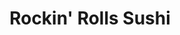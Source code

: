 ---
layout: place
title: "Rockin' Rolls Sushi"
permalink: /north-carolina/raleigh/rockin-rolls-sushi.html
stateAbbr: NC
stateName: North Carolina
cityName: Raleigh
place_id: ChIJM2_tBO5XrIkR06SVSGIp_7U
photos:
  - name: >-
      places/ChIJM2_tBO5XrIkR06SVSGIp_7U/photos/AeeoHcJl_B5DuWkJ0yGAWC0bvvG9W_-iQNqIv05ykRTMbpdS-FXI4SWg55XAkI52Duj25diIB8rVRMphTzBgvxbQJBKEHgJW_7QyJMRZp2yyk-7DjR-OdJIBCU2J-LWq1s4Pfnx2rGXfPCPZCMw1xEGpjI64MJ9j35nyEoMI0dm0Rn64E5nE9MPyrR9zd20mf2fAKC2Th0b9VY1GDHcuNUIZqXilq2NxQ8oMjHgc_-IyKP0kJh_lvojf76Tr75B8frx9pcEvUtKv6oJTRoPOc4ueyF7TUWkuSF4mxyT8tcaHOGE_vw
    widthPx: 1242
    heightPx: 735
    authorAttributions:
      - displayName: Rockin' Rolls Sushi
        uri: https://maps.google.com/maps/contrib/110722515241338234990
        photoUri: >-
          https://lh3.googleusercontent.com/a-/ALV-UjUvqK41pg0qPrv_yT8ovJmPJbnqENBkRc4vp_In_81nFC5TWWc=s100-p-k-no-mo
    flagContentUri: >-
      https://www.google.com/local/imagery/report/?cb_client=maps_api_places.places_api&image_key=!1e10!2sAF1QipPriY9KQaV0OzECT3PR3___pSKlOPDSqrO24qIk&hl=en-US
    googleMapsUri: >-
      https://www.google.com/maps/place//data=!3m4!1e2!3m2!1sAF1QipPriY9KQaV0OzECT3PR3___pSKlOPDSqrO24qIk!2e10!4m2!3m1!1s0x89ac57ee04ed6f33:0xb5ff29624895a4d3
  - name: >-
      places/ChIJM2_tBO5XrIkR06SVSGIp_7U/photos/AeeoHcLIErJQ8AzK05z0BFrOrr2MMoNyxLb6nJHnndOgIX22z5tMmSPDTHbxWmTWoh1fBeZkzdxIOcwLlLz-kUK7vsJgqtJ7jDXplbBgv1_YA1eQ_dv5m74KPxn7ajFkL0fvYhBwfs2nPHBSDUkH1aoMnZKtHa_IxjmyaRoDM8KOZCF0yltwjVS4bjfpQB9oAe2B0fri3ZqZQz8TC0c_uNRFXTlBXnk9NU16DTjjNU3Se5ibE2V8vcHe0XEavAPrfVVWCbxCdpYDvVGpgSB6IhhglKvfOAJnNXApmm6iC2jbX7fMZw
    widthPx: 700
    heightPx: 525
    authorAttributions:
      - displayName: Rockin' Rolls Sushi
        uri: https://maps.google.com/maps/contrib/110722515241338234990
        photoUri: >-
          https://lh3.googleusercontent.com/a-/ALV-UjUvqK41pg0qPrv_yT8ovJmPJbnqENBkRc4vp_In_81nFC5TWWc=s100-p-k-no-mo
    flagContentUri: >-
      https://www.google.com/local/imagery/report/?cb_client=maps_api_places.places_api&image_key=!1e10!2sAF1QipPXg7aocNeA_Zlrib8D_ILysniXA-eNMtkGQXxu&hl=en-US
    googleMapsUri: >-
      https://www.google.com/maps/place//data=!3m4!1e2!3m2!1sAF1QipPXg7aocNeA_Zlrib8D_ILysniXA-eNMtkGQXxu!2e10!4m2!3m1!1s0x89ac57ee04ed6f33:0xb5ff29624895a4d3
  - name: >-
      places/ChIJM2_tBO5XrIkR06SVSGIp_7U/photos/AeeoHcLBUg6FIgis1KrmgYIujyd7dFQWq9rbUJQOUjXOLjjtobJ0azsZ__YNkUySIzw3ZA3M5oqkxkaAFW97SV8LvzO9jJKWilMk9gB-B4CVvUuV09tmNv9sKSjh8dvLnu57R3SBWG0Te0oURJdHiuZE_FJX9hs_X1UgjdfbOt3HXcvLwTZGYdDhxsy3svcMyAyGnSv0D0QK4FZb6zZa3kJIL4_Xu6j-JWJXebb1khO0RS0Mbex_YF2EFFVUfTxrf7g8NKq_PAneSv4dq401o8p3CKTFVVsaPX0_nS5APaYwCtM4BtJeYpBmfQOYoVZCrrz-wJM1EvtuboOw92N2WTVPTMV78ZhL4x0wd04Q9RSG853hqbSYY5YIfA7i7NNXQZPncxifVZ6IjQ_5YFw69aXKpgiPjAtqm0JY9Ol3aGnDadVj5nXv
    widthPx: 4800
    heightPx: 3600
    authorAttributions:
      - displayName: Anna M Hatcher
        uri: https://maps.google.com/maps/contrib/105020216616788067398
        photoUri: >-
          https://lh3.googleusercontent.com/a-/ALV-UjWZXJezBpEpXcSB9ct20nKxCghTKkJ8xUbSzp-Pcar1LYQYXLXM=s100-p-k-no-mo
    flagContentUri: >-
      https://www.google.com/local/imagery/report/?cb_client=maps_api_places.places_api&image_key=!1e10!2sCIHM0ogKEICAgMCgjOCjuQE&hl=en-US
    googleMapsUri: >-
      https://www.google.com/maps/place//data=!3m4!1e2!3m2!1sCIHM0ogKEICAgMCgjOCjuQE!2e10!4m2!3m1!1s0x89ac57ee04ed6f33:0xb5ff29624895a4d3
  - name: >-
      places/ChIJM2_tBO5XrIkR06SVSGIp_7U/photos/AeeoHcI9aY_Oh2lSdcY4Tu0xzFbCu9fhb11XQopciBZMAY9YQ7c37Rog3TCHimFnKIOZusWQooUAIijs4DFq1CfzcN5lgGoI9uv-B9IOm-ND5kgI1cVypo1_pBfD-yARsRqPwI8K4BZf94WCaVHfrCXaCIeKaQ-FyMs7Ih7ptleAAreXMpuE_r6CU_8o5HPhJJ5fcQGNYGQ6ILf2ag8uz0sFFx9Hr87Wz9aizWu1s9ve39Aolzh6c7eCqA9RsDD6JsTJ5PhDgb6LEHL6X_5FDV24VuhG9pSex05KAfz4Xkt1LP1ehg
    widthPx: 700
    heightPx: 700
    authorAttributions:
      - displayName: Rockin' Rolls Sushi
        uri: https://maps.google.com/maps/contrib/110722515241338234990
        photoUri: >-
          https://lh3.googleusercontent.com/a-/ALV-UjUvqK41pg0qPrv_yT8ovJmPJbnqENBkRc4vp_In_81nFC5TWWc=s100-p-k-no-mo
    flagContentUri: >-
      https://www.google.com/local/imagery/report/?cb_client=maps_api_places.places_api&image_key=!1e10!2sAF1QipPotMwHR34xDjZAIryWPY1neWXlXEG2SWlc0Ji2&hl=en-US
    googleMapsUri: >-
      https://www.google.com/maps/place//data=!3m4!1e2!3m2!1sAF1QipPotMwHR34xDjZAIryWPY1neWXlXEG2SWlc0Ji2!2e10!4m2!3m1!1s0x89ac57ee04ed6f33:0xb5ff29624895a4d3
  - name: >-
      places/ChIJM2_tBO5XrIkR06SVSGIp_7U/photos/AeeoHcIvlli7K72Q7R6qkcud28eGohMrZiAsStVIbBMcPVWn7kJjcOww8WyXsNaJoOIKkhmYslFIn7ow4N9hfo5aShhLasYDwGyrF1Ltty7tNPeinHT-I6L1UHwDohAsn5oCNZ4JB10pcuJxNjrrr6qpetvZXvheTqM2ZCLkTDRASIH34NrqxJ_losrQHNY0vo9hS3zAsBDFwYYdHZsD_F7Y3j19hfflwYuqriTPijpgC7QP-Wm7Tqf_IRZwK1Fja1VNStIHZLQbA8kbOH-eeJf2T7d4_nVJPczOvRzXzGzCnh1aYwNqASjj4EjmibL6aCTuTUv89CjgqrmFcvBSqK6BbKgVrBMFrrgzxFrd-tgMtOgevSxwBxwzBjQfmpYm0OEuaZczw7Fv4VAr3M7BCxN-4m0T3vvLoPlRKlhKuuSxYxQ
    widthPx: 3024
    heightPx: 4032
    authorAttributions:
      - displayName: Gloria Johnson
        uri: https://maps.google.com/maps/contrib/109437517897602397700
        photoUri: >-
          https://lh3.googleusercontent.com/a-/ALV-UjX5hLEdmF0m_hejf93IIVMVILno5layo92WWGFWAVbG71wrmcE=s100-p-k-no-mo
    flagContentUri: >-
      https://www.google.com/local/imagery/report/?cb_client=maps_api_places.places_api&image_key=!1e10!2sCIHM0ogKEICAgMCw4ITpfg&hl=en-US
    googleMapsUri: >-
      https://www.google.com/maps/place//data=!3m4!1e2!3m2!1sCIHM0ogKEICAgMCw4ITpfg!2e10!4m2!3m1!1s0x89ac57ee04ed6f33:0xb5ff29624895a4d3
  - name: >-
      places/ChIJM2_tBO5XrIkR06SVSGIp_7U/photos/AeeoHcLJnsFaf05oTzEs4jNy_dhS47tCfoRfPGET8zCG4hv7K7damX5p1uUZ0ouDyca25vdm3QlYyx0fOWlvoP2KdQIUdJ4P7aHNnBYI-m4onwwO0Su1tkRODu5EpSiBLIyuAYlN9yxZlXqA4eBIqidm6mh0PkIc84a-H6kG7JxEAla7-LuACVI0hDJ7-WsUBz_uu0uYRlQ43Ub4mloWPw7DbqdwXp7PNHGCn_5itt7um7sL3zRmabeAj7bTgWxPGx9v7HZVEu8vQNyZeCkufa1hC9DY4F7DNa2sC4P6iCl7CwhP-oWxLCvl35O4Q3i0oS-WL2dJAUPp5CylGcjr3zXXDDnopax2cX5qZ_tsisBHwi-_D2HvsJwU2z8FLJ6eLqCnMxt4jM2ewGoSt-TDZLrRaBgWTXgkF_qZEJY1P4u-WFBwIQ
    widthPx: 4032
    heightPx: 3024
    authorAttributions:
      - displayName: Alicesyn Thomas
        uri: https://maps.google.com/maps/contrib/103774114880403590441
        photoUri: >-
          https://lh3.googleusercontent.com/a-/ALV-UjX5NbjKvXUbRfnoJXuPLr6x334gNHUsDBCa6iy76mLVK-uWUl3O=s100-p-k-no-mo
    flagContentUri: >-
      https://www.google.com/local/imagery/report/?cb_client=maps_api_places.places_api&image_key=!1e10!2sCIHM0ogKEICAgICXg_naCQ&hl=en-US
    googleMapsUri: >-
      https://www.google.com/maps/place//data=!3m4!1e2!3m2!1sCIHM0ogKEICAgICXg_naCQ!2e10!4m2!3m1!1s0x89ac57ee04ed6f33:0xb5ff29624895a4d3
  - name: >-
      places/ChIJM2_tBO5XrIkR06SVSGIp_7U/photos/AeeoHcLuF8GkD2_HnVN0HuCXcDcy9AQ5Y-r9ZCZTl0ouDnVDlLAOKlFG9WpCf8Q62J8NGOKqmtKS5TKpgZivU_TWwxQ29JJrVzZlG3tGNnDOXzKT_8B6_FoNIycNaaHzUMgX-xlcpGbkNziYYHK7Kw1rPwj2j0DPx3E0LWhgm49OyhPmwp7pIyzN99xLHp2eqqWtkLNsQkpomNwxfsvQ28wVDRCklsjqLDxy4VsZ488SGW39f92mjTFxSQoyyrladB7x8N7JZ3_On7lE7UfR4nzRpfU8adT6hSn0S5xVwdIXTT1zkO3liXcFMM2tWorODvj0WbmakU7hOO31zI2FKm9VtbdyJmIct-h4F9KNsPTwjQ9FB16te_RGaw9uGyPl5gOtN14mOI6-zK7BmvaNuKpSJbWc3O6viTMo-iQZKlzwfhYQbQ
    widthPx: 3024
    heightPx: 4032
    authorAttributions:
      - displayName: Taia Jenkins
        uri: https://maps.google.com/maps/contrib/102350046182829114360
        photoUri: >-
          https://lh3.googleusercontent.com/a-/ALV-UjXfxwgV5EWABxZThVmuVyMNsxyygk-MQ3Fec2_v-tLYZlGvnQGd=s100-p-k-no-mo
    flagContentUri: >-
      https://www.google.com/local/imagery/report/?cb_client=maps_api_places.places_api&image_key=!1e10!2sCIHM0ogKEICAgIDvray4Wg&hl=en-US
    googleMapsUri: >-
      https://www.google.com/maps/place//data=!3m4!1e2!3m2!1sCIHM0ogKEICAgIDvray4Wg!2e10!4m2!3m1!1s0x89ac57ee04ed6f33:0xb5ff29624895a4d3
  - name: >-
      places/ChIJM2_tBO5XrIkR06SVSGIp_7U/photos/AeeoHcL5u2W7ethiiY5gymgQHNnW6InUim7eI73EJa5qu9mHQiEJ082wpmisDbKcI6qQHueeLjT7Huvg9GwIyPahzet76luJfVU3iq9Z_kGIVud-UTY5LO4bOnhAIkv00x9oURvZRdTnGNeR1sKLvQRXH3_z3IqfFq6tjNj8m7H5a-g3-lsYFm-7YpniHVa8_uFGBrSuk4VlWq4HZIlQIB81vZHpSLP-O4TavGjeYHFV7aB9kr7RuOZv8MiCii5z6MpUYK26oN1iAwymdzQe9A0-LKfI-rNcC_vDK_z2VQGx0LVeRGG0ujFUZ731Ab3EKquxr8dvlF1ROnJLJz0jCNICRaMFsn-BHY6vhyz3FxHdlqgZ8xDbMPRTQ9kAQb-0iNk5ERF9njB2HiM-7OJT9KSkaMqNg7rXGVSbueYQV-A
    widthPx: 2048
    heightPx: 1536
    authorAttributions:
      - displayName: Denise Stevens
        uri: https://maps.google.com/maps/contrib/102520956797324379865
        photoUri: >-
          https://lh3.googleusercontent.com/a/ACg8ocLeGzuHcotVhsey4iRHQagg7R0pm-cV94Xg3T5Ad0A7Uui2Eg=s100-p-k-no-mo
    flagContentUri: >-
      https://www.google.com/local/imagery/report/?cb_client=maps_api_places.places_api&image_key=!1e10!2sCIHM0ogKEICAgICRiIxp&hl=en-US
    googleMapsUri: >-
      https://www.google.com/maps/place//data=!3m4!1e2!3m2!1sCIHM0ogKEICAgICRiIxp!2e10!4m2!3m1!1s0x89ac57ee04ed6f33:0xb5ff29624895a4d3
  - name: >-
      places/ChIJM2_tBO5XrIkR06SVSGIp_7U/photos/AeeoHcLeI16YDeSwyjDlRVJEzviaWmgNBWM7PSzzZFsS3ls3w0Cr0pRHoeLraafS3szXCMhfm3gJaVuAR-keUNdtIIM_RfLB2gibePsvEO7MDNwJXl_gissScpBQH4EZJiSVWJ7TrsFT80PxUhIV3L636N34W6gM-CRpEgTAWfLSN-EUjw2EjwsRGj8p7qjjqqbdYOgIf1NUP0DvLtlcl2jZ-BV-8W78WqU3pFKZddp1Jg4AAsjld2ATnqujp3ULcTn66uh5H_Ksluk06G8FgErYNVIEztDS0MAi4xZOj8zOD_KoG6CJoiK21YYUCHaAHj44cEOGBdf89gltasisC2TGwIe5r53yUwmecDloohaOcUYtb5FG45MsYCymhbYHN61wznZsQ1ELZKwqXd3JeS2hyXq27tZpyTLDEyhftulmdq6i4A
    widthPx: 3024
    heightPx: 4032
    authorAttributions:
      - displayName: Taia Jenkins
        uri: https://maps.google.com/maps/contrib/102350046182829114360
        photoUri: >-
          https://lh3.googleusercontent.com/a-/ALV-UjXfxwgV5EWABxZThVmuVyMNsxyygk-MQ3Fec2_v-tLYZlGvnQGd=s100-p-k-no-mo
    flagContentUri: >-
      https://www.google.com/local/imagery/report/?cb_client=maps_api_places.places_api&image_key=!1e10!2sCIHM0ogKEICAgIDvray4ag&hl=en-US
    googleMapsUri: >-
      https://www.google.com/maps/place//data=!3m4!1e2!3m2!1sCIHM0ogKEICAgIDvray4ag!2e10!4m2!3m1!1s0x89ac57ee04ed6f33:0xb5ff29624895a4d3
  - name: >-
      places/ChIJM2_tBO5XrIkR06SVSGIp_7U/photos/AeeoHcLBhFiwLOmVvhfo0uPhAMq1JN1enaUEGq3nWlbvrN0A7mjV-YtioL4rNQMUNnXhYK8gvp10pBHsHjIUPsFuPcOY3Hk1Mmsn8T7cE02sh8bIO-lmOd60a61PJF4rLXuTYTZuhKJnr2yOKXX4oBL0sZD3ag4fPBDL3DFMcaBhOEJukSVJwsOqjzQZaBhf9Ls738gpFyggl0bemBURGIvlIWO9V3l_eIIxUU_CVuxVBc2eT7J1c42Yrb5txLS4nhGtTSGnlkZWOBIhl4hGIo8NUIhtapeLSzAJT2w6CvTcX6wou08bTl6cyqa6e67uP91y3ALpQ34P5PrdmimlN0rXC4sWMaO4trp1JgmuMaa0kWplN3Yr6eMTD7naA_ymW9Q3zVztUtM_i4sNCpz4-Shp_KS9s_L2zhaCCa3AAUGD6PdZoR78
    widthPx: 4000
    heightPx: 2250
    authorAttributions:
      - displayName: Matthew Smith
        uri: https://maps.google.com/maps/contrib/102920996582500255724
        photoUri: >-
          https://lh3.googleusercontent.com/a-/ALV-UjW__QYotxH_tIv13n73cItM2pMVDL5bA1nXG_VrJXiMD4F5gqGv=s100-p-k-no-mo
    flagContentUri: >-
      https://www.google.com/local/imagery/report/?cb_client=maps_api_places.places_api&image_key=!1e10!2sCIHM0ogKEICAgICOpOysvAE&hl=en-US
    googleMapsUri: >-
      https://www.google.com/maps/place//data=!3m4!1e2!3m2!1sCIHM0ogKEICAgICOpOysvAE!2e10!4m2!3m1!1s0x89ac57ee04ed6f33:0xb5ff29624895a4d3
address: 9650 Strickland Rd Suite 101, Raleigh, NC 27615, USA
street: 9650 Strickland Rd Suite 101
city: Raleigh
state: NC
zip: '27615'
country: USA
neighborhood: North Raleigh
latitude: '35.903733'
longitude: '-78.656401'
accessibility_options:
  wheelchairAccessibleParking: true
  wheelchairAccessibleEntrance: true
  wheelchairAccessibleRestroom: true
  wheelchairAccessibleSeating: true
business_status: OPERATIONAL
name: Rockin' Rolls Sushi
google_maps_links:
  directionsUri: >-
    https://www.google.com/maps/dir//''/data=!4m7!4m6!1m1!4e2!1m2!1m1!1s0x89ac57ee04ed6f33:0xb5ff29624895a4d3!3e0
  placeUri: https://maps.google.com/?cid=13114246142027474131
  writeAReviewUri: >-
    https://www.google.com/maps/place//data=!4m3!3m2!1s0x89ac57ee04ed6f33:0xb5ff29624895a4d3!12e1
  reviewsUri: >-
    https://www.google.com/maps/place//data=!4m4!3m3!1s0x89ac57ee04ed6f33:0xb5ff29624895a4d3!9m1!1b1
  photosUri: >-
    https://www.google.com/maps/place//data=!4m3!3m2!1s0x89ac57ee04ed6f33:0xb5ff29624895a4d3!10e5
primary_type: Sushi Restaurant
opening_hours:
  regular: null
  current: null
secondary_opening_hours:
  regular:
    weekdayDescriptions: null
    type: null
  current:
    weekdayDescriptions: null
    type: null
phone: (919) 803-7926
price_level: PRICE_LEVEL_INEXPENSIVE
price_range: $10 &ndash; $20
rating: '4.2'
rating_count: 2083
website: https://www.rockinrollssushi.com/
description: null
reviews: null
parking_options: null
payment_options: null
allow_dogs: null
curbside_pickup: null
delivery: null
dine_in: null
good_for_children: null
good_for_groups: null
good_for_sports: null
live_music: null
menu_for_children: null
outdoor_seating: null
reservable: null
restroom: null
serves_beer: null
serves_breakfast: null
serves_brunch: null
serves_cocktails: null
serves_coffee: null
serves_dinner: null
serves_dessert: null
serves_lunch: null
serves_vegetarian_food: null
serves_wine: null
takeout: null

---